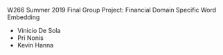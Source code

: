W266 Summer 2019 Final Group Project:  Financial Domain Specific Word Embedding
- Vinicio De Sola
- Pri Nonis
- Kevin Hanna
